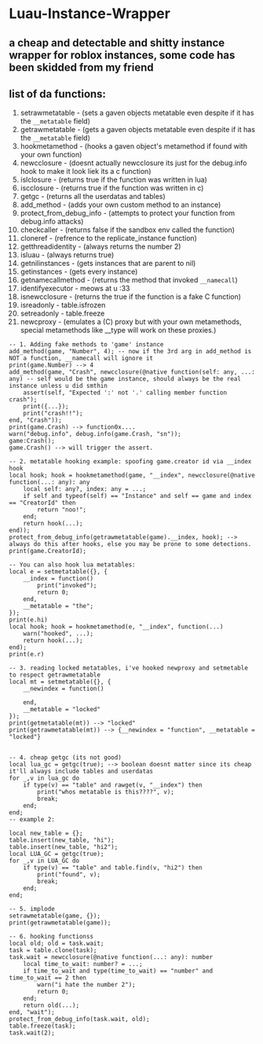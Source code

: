 # Luau-Instance-Wrapper
## a cheap and detectable and shitty instance wrapper for roblox instances, some code has been skidded from my friend

## list of da functions:
1. setrawmetatable - (sets a gaven objects metatable even despite if it has the ``__metatable`` field)
2. getrawmetatable - (gets a gaven objects metatable even despite if it has the ``__metatable`` field)
3. hookmetamethod  - (hooks a gaven object's metamethod if found with your own function)
4. newcclosure     - (doesnt actually newcclosure its just for the debug.info hook to make it look liek its a c function)
5. islclosure      - (returns true if the function was written in lua)
6. iscclosure      - (returns true if the function was written in c)
7. getgc           - (returns all the userdatas and tables)
8. add_method      - (adds your own custom method to an instance)
9. protect_from_debug_info - (attempts to protect your function from debug.info attacks)
10. checkcaller - (returns false if the sandbox env called the function)
11. cloneref - (refrence to the replicate_instance function)
12. getthreadidentity - (always returns the number 2)
13. isluau - (always returns true)
14. getnilinstances - (gets instances that are parent to nil)
15. getinstances - (gets every instance)
16. getnamecallmethod - (returns the method that invoked ``__namecall``)
17. identifyexecutor - meows at u :33
18. isnewcclosure - (returns the true if the function is a fake C function)
19. isreadonly - table.isfrozen
20. setreadonly - table.freeze
21. newcproxy - (emulates a (C) proxy but with your own metamethods, special metamethods like __type will work on these proxies.)
```luau
-- 1. Adding fake methods to 'game' instance
add_method(game, "Number", 4); -- now if the 3rd arg in add_method is NOT a function, __namecall will ignore it
print(game.Number) --> 4
add_method(game, "Crash", newcclosure(@native function(self: any, ...: any) -- self would be the game instance, should always be the real instance unless u did smthin
	assert(self, "Expected ':' not '.' calling member function crash");
	print({...});
	print("crash!!");	
end, "Crash"));
print(game.Crash) --> function0x....
warn("debug.info", debug.info(game.Crash, "sn"));
game:Crash();
game.Crash() --> will trigger the assert.

-- 2. metatable hooking example: spoofing game.creator id via __index hook
local hook; hook = hookmetamethod(game, "__index", newcclosure(@native function(...: any): any
	local self: any?, index: any = ...;
	if self and typeof(self) == "Instance" and self == game and index == "CreatorId" then
		return "noo!";
	end;
	return hook(...);
end));
protect_from_debug_info(getrawmetatable(game).__index, hook); --> always do this after hooks, else you may be prone to some detections.
print(game.CreatorId);

-- You can also hook lua metatables:
local e = setmetatable({}, {
	__index = function()
		print("invoked");	
		return 0;
	end,
	__metatable = "the";
});
print(e.hi)
local hook; hook = hookmetamethod(e, "__index", function(...)
	warn("hooked", ...);
	return hook(...);
end);
print(e.r)

-- 3. reading locked metatables, i've hooked newproxy and setmetable to respect getrawmetatable
local mt = setmetatable({}, {
	__newindex = function()
		
	end,
	__metatable = "locked"
});
print(getmetatable(mt)) --> "locked"
print(getrawmetatable(mt)) --> {__newindex = "function", __metatable = "locked"}


-- 4. cheap getgc (its not good)
local lua_gc = getgc(true); --> boolean doesnt matter since its cheap it'll always include tables and userdatas
for _,v in lua_gc do
	if type(v) == "table" and rawget(v, "__index") then
		print("whos metatable is this????", v);
		break;
	end;
end;
-- example 2:

local new_table = {};
table.insert(new_table, "hi");
table.insert(new_table, "hi2");
local LUA_GC = getgc(true);
for _,v in LUA_GC do
	if type(v) == "table" and table.find(v, "hi2") then
		print("found", v);
		break;
	end;
end;

-- 5. implode
setrawmetatable(game, {});
print(getrawmetatable(game));

-- 6. hooking functionss
local old; old = task.wait;
task = table.clone(task);
task.wait = newcclosure(@native function(...: any): number
	local time_to_wait: number? = ...;
	if time_to_wait and type(time_to_wait) == "number" and time_to_wait == 2 then
		warn("i hate the number 2");
		return 0;
	end;
	return old(...);
end, "wait");
protect_from_debug_info(task.wait, old);
table.freeze(task);
task.wait(2);

```
